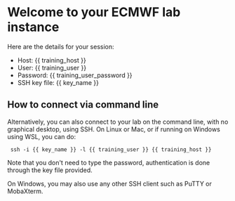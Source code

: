 # Welcome to your ECMWF lab instance

Here are the details for your session:

* Host: {{ training_host }}
* User: {{ training_user }}
* Password: {{ training_user_password }}
* SSH key file: {{ key_name }}

## How to connect via command line

Alternatively, you can also connect to your lab on the command line, with no graphical desktop, using SSH.
On Linux or Mac, or if running on Windows using WSL, you can do:

     ssh -i {{ key_name }} -l {{ training_user }} {{ training_host }}

Note that you don't need to type the password, authentication is done through the key file provided.

On Windows, you may also use any other SSH client such as PuTTY or MobaXterm.
